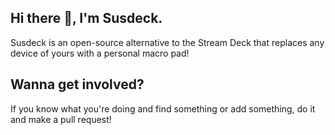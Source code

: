 ## Hi there 👋, I'm Susdeck.
Susdeck is an open-source alternative to the Stream Deck that replaces any device of yours with a personal macro pad!  

## Wanna get involved?
If you know what you're doing and find something or add something, do it and make a pull request!
